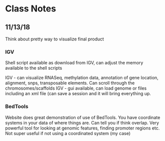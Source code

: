 # Class Notes
## 11/13/18

Think about pretty way to visualize final product

### IGV
Shell script available as download from IGV, can adjust the memory available to the shell scripts

IGV - can visualize RNASeq, methylation data, annotation of gene location, alignment, snps, transposable elements. Can scroll through the chromosomes/scaffolds
IGV - gui available, can load genome or files including an xml file (can save a session and it will bring everything up.

### BedTools
Website does great demonstration of use of BedTools.
You have coordinate systems in your data of where things are. Can tell you if think overlap. Very powerful tool for looking at genomic features, finding promoter regions etc. 
Not super useful if not using a coordinated system (my case)